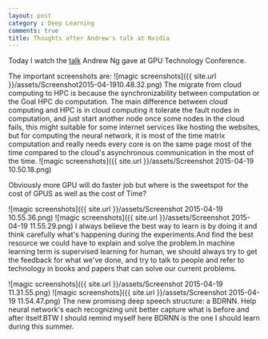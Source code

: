```yaml
---
layout: post
category : Deep Learning
comments: true
title: Thoughts after Andrew's talk at Nvidia
---
```

Today I watch the [talk](http://www.ustream.tv/recorded/60113824) Andrew Ng gave at GPU Technology Conference.

The important screenshots are:
![magic screenshots]({{ site.url }}/assets/Screenshot2015-04-1910.48.32.png)
The migrate from cloud computing to HPC is because the synchronizability between computation or the Goal HPC do computation. The main difference between cloud computing and HPC is in cloud computing it tolerate the fault nodes in computation,
and just start another node once some nodes in the cloud fails, this might suitable for some internet services like hosting the websites, but for computing the neural network, it is most of the time matrix computation and really needs every core is on the same page most of the time compared to the cloud's asynchronous communication in the most of the time.
![magic screenshots]({{ site.url }}/assets/Screenshot 2015-04-19 10.50.18.png)

Obviously more GPU will do faster job but where is the sweetspot for the cost of GPUS as well as the cost of Time?
<!--break-->
![magic screenshots]({{ site.url }}/assets/Screenshot 2015-04-19 10.55.36.png)
![magic screenshots]({{ site.url }}/assets/Screenshot 2015-04-19 11.55.29.png)
I always believe the best way to learn is by doing it and think carefully what's happening during the experiments.And find the best resource we could have to explain and solve the problem.In machine learning term is supervised learning for human, we should always try to get the feedback for what we've done, and try to talk to people and refer to technology in books and papers that can solve our current problems.
<!--break-->
![magic screenshots]({{ site.url }}/assets/Screenshot 2015-04-19 11.31.55.png)
![magic screenshots]({{ site.url }}/assets/Screenshot 2015-04-19 11.54.47.png)
The new promising deep speech structure: a BDRNN. Help neural network's each recognizing unit better capture what is before and after itself.BTW I should remind myself here BDRNN is the one I should learn during this summer.
